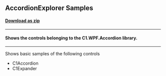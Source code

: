 ## AccordionExplorer Samples
#### [Download as zip](https://grapecity.github.io/DownGit/#/home?url=https://github.com/GrapeCity/ComponentOne-WPF-Samples/tree/master/NET_6/Accordion/AccordionExplorer)
____
#### Shows the controls belonging to the C1.WPF.Accordion library.
____
Shows basic samples of the following controls

* C1Accordion
* C1Expander
